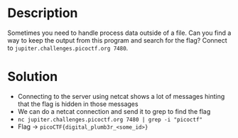 # Description
Sometimes you need to handle process data outside of a file. Can you find a way to keep the output from this program and search for the flag? Connect to `jupiter.challenges.picoctf.org 7480`.

# Solution
- Connecting to the server using netcat shows a lot of messages hinting that the flag is hidden in those messages
- We can do a netcat connection and send it to grep to find the flag
- `nc jupiter.challenges.picoctf.org 7480 | grep -i "picoctf"`
- Flag -> `picoCTF{digital_plumb3r_<some_id>}`